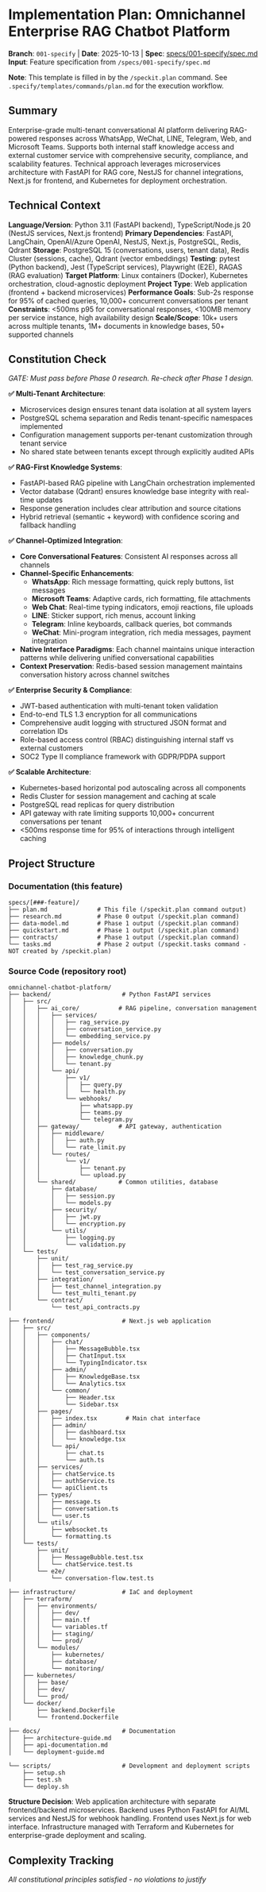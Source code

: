 # Implementation Plan: Omnichannel Enterprise RAG Chatbot Platform

**Branch**: `001-specify` | **Date**: 2025-10-13 | **Spec**: [specs/001-specify/spec.md](spec.md)
**Input**: Feature specification from `/specs/001-specify/spec.md`

**Note**: This template is filled in by the `/speckit.plan` command. See `.specify/templates/commands/plan.md` for the execution workflow.

## Summary

Enterprise-grade multi-tenant conversational AI platform delivering RAG-powered responses across WhatsApp, WeChat, LINE, Telegram, Web, and Microsoft Teams. Supports both internal staff knowledge access and external customer service with comprehensive security, compliance, and scalability features. Technical approach leverages microservices architecture with FastAPI for RAG core, NestJS for channel integrations, Next.js for frontend, and Kubernetes for deployment orchestration.

## Technical Context

**Language/Version**: Python 3.11 (FastAPI backend), TypeScript/Node.js 20 (NestJS services, Next.js frontend)
**Primary Dependencies**: FastAPI, LangChain, OpenAI/Azure OpenAI, NestJS, Next.js, PostgreSQL, Redis, Qdrant
**Storage**: PostgreSQL 15 (conversations, users, tenant data), Redis Cluster (sessions, cache), Qdrant (vector embeddings)
**Testing**: pytest (Python backend), Jest (TypeScript services), Playwright (E2E), RAGAS (RAG evaluation)
**Target Platform**: Linux containers (Docker), Kubernetes orchestration, cloud-agnostic deployment
**Project Type**: Web application (frontend + backend microservices)
**Performance Goals**: Sub-2s response for 95% of cached queries, 10,000+ concurrent conversations per tenant
**Constraints**: <500ms p95 for conversational responses, <100MB memory per service instance, high availability design
**Scale/Scope**: 10k+ users across multiple tenants, 1M+ documents in knowledge bases, 50+ supported channels

## Constitution Check

*GATE: Must pass before Phase 0 research. Re-check after Phase 1 design.*

**✅ Multi-Tenant Architecture**:
- Microservices design ensures tenant data isolation at all system layers
- PostgreSQL schema separation and Redis tenant-specific namespaces implemented
- Configuration management supports per-tenant customization through tenant service
- No shared state between tenants except through explicitly audited APIs

**✅ RAG-First Knowledge Systems**:
- FastAPI-based RAG pipeline with LangChain orchestration implemented
- Vector database (Qdrant) ensures knowledge base integrity with real-time updates
- Response generation includes clear attribution and source citations
- Hybrid retrieval (semantic + keyword) with confidence scoring and fallback handling

**✅ Channel-Optimized Integration**:
- **Core Conversational Features**: Consistent AI responses across all channels
- **Channel-Specific Enhancements**:
  - **WhatsApp**: Rich message formatting, quick reply buttons, list messages
  - **Microsoft Teams**: Adaptive cards, rich formatting, file attachments
  - **Web Chat**: Real-time typing indicators, emoji reactions, file uploads
  - **LINE**: Sticker support, rich menus, account linking
  - **Telegram**: Inline keyboards, callback queries, bot commands
  - **WeChat**: Mini-program integration, rich media messages, payment integration
- **Native Interface Paradigms**: Each channel maintains unique interaction patterns while delivering unified conversational capabilities
- **Context Preservation**: Redis-based session management maintains conversation history across channel switches

**✅ Enterprise Security & Compliance**:
- JWT-based authentication with multi-tenant token validation
- End-to-end TLS 1.3 encryption for all communications
- Comprehensive audit logging with structured JSON format and correlation IDs
- Role-based access control (RBAC) distinguishing internal staff vs external customers
- SOC2 Type II compliance framework with GDPR/PDPA support

**✅ Scalable Architecture**:
- Kubernetes-based horizontal pod autoscaling across all components
- Redis Cluster for session management and caching at scale
- PostgreSQL read replicas for query distribution
- API gateway with rate limiting supports 10,000+ concurrent conversations per tenant
- <500ms response time for 95% of interactions through intelligent caching

## Project Structure

### Documentation (this feature)

```
specs/[###-feature]/
├── plan.md              # This file (/speckit.plan command output)
├── research.md          # Phase 0 output (/speckit.plan command)
├── data-model.md        # Phase 1 output (/speckit.plan command)
├── quickstart.md        # Phase 1 output (/speckit.plan command)
├── contracts/           # Phase 1 output (/speckit.plan command)
└── tasks.md             # Phase 2 output (/speckit.tasks command - NOT created by /speckit.plan)
```

### Source Code (repository root)

```
omnichannel-chatbot-platform/
├── backend/                    # Python FastAPI services
│   ├── src/
│   │   ├── ai_core/           # RAG pipeline, conversation management
│   │   │   ├── services/
│   │   │   │   ├── rag_service.py
│   │   │   │   ├── conversation_service.py
│   │   │   │   └── embedding_service.py
│   │   │   ├── models/
│   │   │   │   ├── conversation.py
│   │   │   │   ├── knowledge_chunk.py
│   │   │   │   └── tenant.py
│   │   │   └── api/
│   │   │       ├── v1/
│   │   │       │   ├── query.py
│   │   │       │   └── health.py
│   │   │       └── webhooks/
│   │   │           ├── whatsapp.py
│   │   │           ├── teams.py
│   │   │           └── telegram.py
│   │   ├── gateway/           # API gateway, authentication
│   │   │   ├── middleware/
│   │   │   │   ├── auth.py
│   │   │   │   └── rate_limit.py
│   │   │   └── routes/
│   │   │       └── v1/
│   │   │           ├── tenant.py
│   │   │           └── upload.py
│   │   └── shared/            # Common utilities, database
│   │       ├── database/
│   │       │   ├── session.py
│   │       │   └── models.py
│   │       ├── security/
│   │       │   ├── jwt.py
│   │       │   └── encryption.py
│   │       └── utils/
│   │           ├── logging.py
│   │           └── validation.py
│   └── tests/
│       ├── unit/
│       │   ├── test_rag_service.py
│       │   └── test_conversation_service.py
│       ├── integration/
│       │   ├── test_channel_integration.py
│       │   └── test_multi_tenant.py
│       └── contract/
│           └── test_api_contracts.py

├── frontend/                   # Next.js web application
│   ├── src/
│   │   ├── components/
│   │   │   ├── chat/
│   │   │   │   ├── MessageBubble.tsx
│   │   │   │   ├── ChatInput.tsx
│   │   │   │   └── TypingIndicator.tsx
│   │   │   ├── admin/
│   │   │   │   ├── KnowledgeBase.tsx
│   │   │   │   └── Analytics.tsx
│   │   │   └── common/
│   │   │       ├── Header.tsx
│   │   │       └── Sidebar.tsx
│   │   ├── pages/
│   │   │   ├── index.tsx        # Main chat interface
│   │   │   ├── admin/
│   │   │   │   ├── dashboard.tsx
│   │   │   │   └── knowledge.tsx
│   │   │   └── api/
│   │   │       ├── chat.ts
│   │   │       └── auth.ts
│   │   ├── services/
│   │   │   ├── chatService.ts
│   │   │   ├── authService.ts
│   │   │   └── apiClient.ts
│   │   ├── types/
│   │   │   ├── message.ts
│   │   │   ├── conversation.ts
│   │   │   └── user.ts
│   │   └── utils/
│   │       ├── websocket.ts
│   │       └── formatting.ts
│   └── tests/
│       ├── unit/
│       │   ├── MessageBubble.test.tsx
│       │   └── chatService.test.ts
│       └── e2e/
│           └── conversation-flow.test.ts

├── infrastructure/             # IaC and deployment
│   ├── terraform/
│   │   ├── environments/
│   │   │   ├── dev/
│   │   │   ├── main.tf
│   │   │   └── variables.tf
│   │   │   ├── staging/
│   │   │   └── prod/
│   │   └── modules/
│   │       ├── kubernetes/
│   │       ├── database/
│   │       └── monitoring/
│   ├── kubernetes/
│   │   ├── base/
│   │   ├── dev/
│   │   └── prod/
│   └── docker/
│       ├── backend.Dockerfile
│       └── frontend.Dockerfile

├── docs/                       # Documentation
│   ├── architecture-guide.md
│   ├── api-documentation.md
│   └── deployment-guide.md

└── scripts/                    # Development and deployment scripts
    ├── setup.sh
    ├── test.sh
    └── deploy.sh
```

**Structure Decision**: Web application architecture with separate frontend/backend microservices. Backend uses Python FastAPI for AI/ML services and NestJS for webhook handling. Frontend uses Next.js for web interface. Infrastructure managed with Terraform and Kubernetes for enterprise-grade deployment and scaling.

## Complexity Tracking

*All constitutional principles satisfied - no violations to justify*
